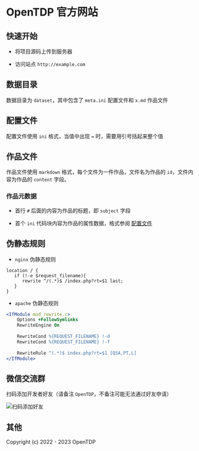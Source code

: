 # OpenTDP 官方网站

## 快速开始

- 将项目源码上传到服务器

- 访问站点 `http://example.com`

## 数据目录

数据目录为 `dataset`，其中包含了 `meta.ini` 配置文件和 `x.md` 作品文件

## 配置文件

配置文件使用 `ini` 格式，当值中出现 `=` 时，需要用引号括起来整个值

## 作品文件

作品文件使用 `markdown` 格式，每个文件为一件作品，文件名为作品的 `id`，文件内容为作品的 `content` 字段。

### 作品元数据

- 首行 `#` 后面的内容为作品的标题，即 `subject` 字段

- 首个 `ini` 代码块内容为作品的属性数据，格式参阅 [配置文件](#配置文件)

## 伪静态规则

- `nginx` 伪静态规则

```nginx
location / {
   if (!-e $request_filename){
      rewrite ^/(.*)$ /index.php?rt=$1 last;
   }
}
```

- `apache` 伪静态规则

```apache
<IfModule mod_rewrite.c>
    Options +FollowSymlinks
    RewriteEngine On
  
    RewriteCond %{REQUEST_FILENAME} !-d
    RewriteCond %{REQUEST_FILENAME} !-f
  
    RewriteRule ^(.*)$ index.php?rt=$1 [QSA,PT,L]
</IfModule>
```

## 微信交流群

扫码添加开发者好友（请备注 `OpenTDP`，不备注可能无法通过好友申请）

![扫码添加好友](https://docs.opentdp.org/static/weixin-qr.jpg)

## 其他

Copyright (c) 2022 - 2023 OpenTDP
